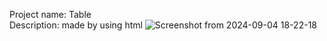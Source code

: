 Project name: Table
<br/>
Description: made by using html 
![Screenshot from 2024-09-04 18-22-18](https://github.com/user-attachments/assets/e6ad4626-e504-4019-bcab-339c08946523)
